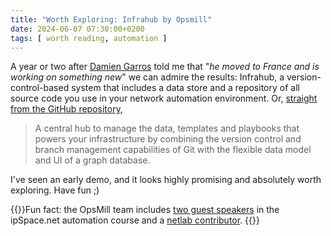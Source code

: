 ```yaml
---
title: "Worth Exploring: Infrahub by Opsmill"
date: 2024-06-07 07:30:00+0200
tags: [ worth reading, automation ]
---
```

A year or two after [Damien Garros](https://www.linkedin.com/in/damiengarros/) told me that "_he moved to France and is working on something new_" we can admire the results: Infrahub, a version-control-based system that includes a data store and a repository of all source code you use in your network automation environment. Or, [straight from the GitHub repository](https://github.com/opsmill/infrahub),

> A central hub to manage the data, templates and playbooks that powers your infrastructure by combining the version control and branch management capabilities of Git with the flexible data model and UI of a graph database.

I've seen an early demo, and it looks highly promising and absolutely worth exploring. Have fun ;)

{{<note>}}Fun fact: the OpsMill team includes [two guest speakers](https://www.ipspace.net/Building_Network_Automation_Solutions#Guest_speakers) in the ipSpace.net automation course and a [netlab contributor](https://github.com/ipspace/netlab/graphs/contributors).
{{</note>}}